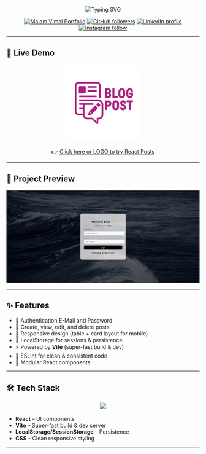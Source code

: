 <!-- Banner -->
<p align="center">
  <img src="https://readme-typing-svg.herokuapp.com?size=30&duration=3000&color=00F700&center=true&vCenter=true&width=800&lines=Welcome+to+React+Posts!;Built+with+React+⚛️+and+Vite+⚡;Create+and+Manage+Posts+Easily;Clean+Code+%7C+Responsive+UI+%7C+Modern+Stack" alt="Typing SVG" />
</p>

<!-- Social Links -->
<p align="center">
  <a href="https://vimalmalam.github.io"><img src="https://img.shields.io/badge/MalamVimal-Portfolio-brightgreen?labelColor=white" alt="Malam Vimal Portfolio"></a>
  <a href="https://github.com/VimalMalam"><img src="https://img.shields.io/github/followers/VimalMalam?style=social&label=github" alt="GitHub followers"></a>
  <a href="https://linkedin.com/in/vimal-malam"><img src="https://img.shields.io/badge/LinkedIn--blue?style=social&logo=linkedin" alt="LinkedIn profile"></a>
  <a href="https://instagram.com/v_m5146"><img src="https://img.shields.io/badge/Instagram--pink?style=social&logo=instagram" alt="Instagram follow"></a>
</p>

---

## 🚀 Live Demo  

<p align="center">
  <a href="https://blog-post-wheat.vercel.app" target="_blank">
    <img src="public/Blog_Post_Megenta.png" alt="Live Demo" width="200" />
  </a>
</p>

<p align="center">
  👉 <a href="https://blog-post-wheat.vercel.app" target="_blank">Click here or LOGO to try React Posts</a>
</p>

---

## 🌟 Project Preview

<p align="center">
  <img src="public/Blog_Post_Gif.gif" alt="React Posts Home Screenshot gif" width="800" />
</p>

---

## ✨ Features

- 🔐 Authentication E-Mail and Password  
- 📝 Create, view, edit, and delete posts    
- 📱 Responsive design (table + card layout for mobile)  
- 💾 LocalStorage for sessions & persistence  
- ⚡ Powered by **Vite** (super-fast build & dev)  
- 🧹 ESLint for clean & consistent code  
- 📂 Modular React components  

---

## 🛠 Tech Stack

<p align="center">
  <img src="https://skillicons.dev/icons?i=react,vite,redux,js,html,css,git,github" />
</p>

- **React** – UI components    
- **Vite** – Super-fast build & dev server  
- **LocalStorage/SessionStorage** – Persistence    
- **CSS** – Clean responsive styling  

---